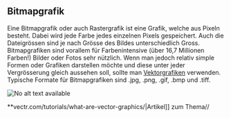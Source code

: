 ## Bitmapgrafik
Eine Bitmapgrafik oder auch Rastergrafik ist eine Grafik, welche aus Pixeln besteht. Dabei wird jede Farbe jedes einzelnen Pixels gespeichert. Auch die Dateigrössen sind je nach Grösse des Bildes unterschiedlich Gross. Bitmapgrafiken sind vorallem für Farbenintensive (über 16,7 Millionen Farben!) Bilder oder Fotos sehr nützlich. Wenn man jedoch relativ simple Formen oder Grafiken darstellen möchte und diese unter jeder Vergrösserung gleich aussehen soll, sollte man [Vektorgrafiken](/de/wiki/divers/vectorgrafik) verwenden. Typische Formate für Bitmapgrafiken sind .jpg, .png, .gif, .bmp und .tiff.


![No alt text available](/de/wiki/divers/vector-vs-raster-table.jpg)

**vectr.com/tutorials/what-are-vector-graphics/|Artikel]] zum Thema//

